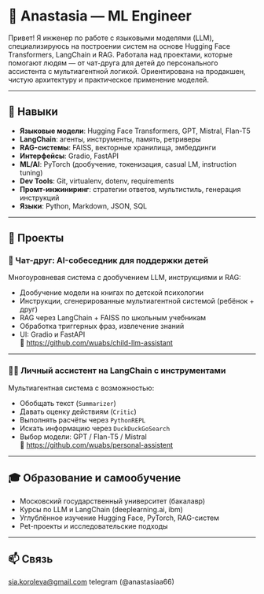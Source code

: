 # 💼 Anastasia — ML Engineer

Привет! Я инженер по работе с языковыми моделями (LLM), специализируюсь на построении систем на основе Hugging Face Transformers, LangChain и RAG. Работала над проектами, которые помогают людям — от чат-друга для детей до персонального ассистента с мультиагентной логикой. Ориентирована на продакшен, чистую архитектуру и практическое применение моделей.

---

## 🧠 Навыки

- **Языковые модели**: Hugging Face Transformers, GPT, Mistral, Flan-T5
- **LangChain**: агенты, инструменты, память, ретриверы
- **RAG-системы**: FAISS, векторные хранилища, эмбеддинги
- **Интерфейсы**: Gradio, FastAPI
- **ML/AI**: PyTorch (дообучение, токенизация, casual LM, instruction tuning)
- **Dev Tools**: Git, virtualenv, dotenv, requirements
- **Промт-инжиниринг**: стратегии ответов, мультистиль, генерация инструкций
- **Языки**: Python, Markdown, JSON, SQL

---

## 🚀 Проекты

### 🤖 Чат-друг: AI-собеседник для поддержки детей  
Многоуровневая система с дообучением LLM, инструкциями и RAG:

- Дообучение модели на книгах по детской психологии
- Инструкции, сгенерированные мультиагентной системой (ребёнок + друг)
- RAG через LangChain + FAISS по школьным учебникам
- Обработка триггерных фраз, извлечение знаний
- UI: Gradio и FastAPI  
📎 https://github.com/wuabs/child-llm-assistant

---

### 🧑‍💻 Личный ассистент на LangChain с инструментами  
Мультиагентная система с возможностью:

- Обобщать текст (`Summarizer`)
- Давать оценку действиям (`Critic`)
- Выполнять расчёты через `PythonREPL`
- Искать информацию через `DuckDuckGoSearch`
- Выбор модели: GPT / Flan-T5 / Mistral  
📎 https://github.com/wuabs/personal-assistent

---

## 🎓 Образование и самообучение

- Московский государственный университет (бакалавр)
- Курсы по LLM и LangChain (deeplearning.ai, ibm)
- Углублённое изучение Hugging Face, PyTorch, RAG-систем
- Pet-проекты и исследовательские подходы

---

## 📫 Связь

sia.koroleva@gmail.com
telegram (@anastasiaa66)
